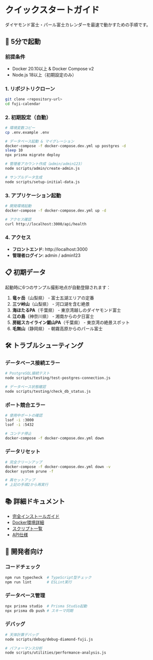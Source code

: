 # クイックスタートガイド

ダイヤモンド富士・パール富士カレンダーを最速で動かすための手順です。

## 🚀 5分で起動

### 前提条件
- Docker 20.10以上 & Docker Compose v2
- Node.js 18以上（初期設定のみ）

### 1. リポジトリクローン

```bash
git clone <repository-url>
cd fuji-calendar
```

### 2. 初期設定（自動）

```bash
# 環境変数コピー
cp .env.example .env

# データベース起動 & マイグレーション
docker-compose -f docker-compose.dev.yml up postgres -d
sleep 10
npx prisma migrate deploy

# 管理者アカウント作成（admin/admin123）
node scripts/admin/create-admin.js

# サンプルデータ生成
node scripts/setup-initial-data.js
```

### 3. アプリケーション起動

```bash
# 開発環境起動
docker-compose -f docker-compose.dev.yml up -d

# アクセス確認
curl http://localhost:3000/api/health
```

### 4. アクセス

- **フロントエンド**: http://localhost:3000
- **管理者ログイン**: admin / admin123

## 📋 初期データ

起動時に6つのサンプル撮影地点が自動登録されます：

1. **竜ヶ岳**（山梨県） - 富士五湖エリアの定番
2. **三ツ峠山**（山梨県） - 河口湖を含む絶景
3. **海ほたるPA**（千葉県） - 東京湾越しのダイヤモンド富士
4. **江の島**（神奈川県） - 湘南からの夕日富士
5. **房総スカイライン鋸山PA**（千葉県） - 東京湾の絶景スポット
6. **毛無山**（静岡県） - 朝霧高原からのパール富士

## 🛠️ トラブルシューティング

### データベース接続エラー
```bash
# PostgreSQL接続テスト
node scripts/testing/test-postgres-connection.js

# データベース状態確認
node scripts/testing/check_db_status.js
```

### ポート競合エラー
```bash
# 使用中ポートの確認
lsof -i :3000
lsof -i :5432

# コンテナ停止
docker-compose -f docker-compose.dev.yml down
```

### データリセット
```bash
# 完全クリーンアップ
docker-compose -f docker-compose.dev.yml down -v
docker system prune -f

# 再セットアップ
# 上記の手順2から再実行
```

## 📚 詳細ドキュメント

- [完全インストールガイド](docs/installation.md)
- [Docker環境詳細](docker/README.md)
- [スクリプト一覧](scripts/README.md)
- [API仕様](docs/api.md)

## 🔧 開発者向け

### コードチェック
```bash
npm run typecheck  # TypeScript型チェック
npm run lint       # ESLint実行
```

### データベース管理
```bash
npx prisma studio  # Prisma Studio起動
npx prisma db push # スキーマ同期
```

### デバッグ
```bash
# 天体計算デバッグ
node scripts/debug/debug-diamond-fuji.js

# パフォーマンス分析
node scripts/utilities/performance-analysis.js
```